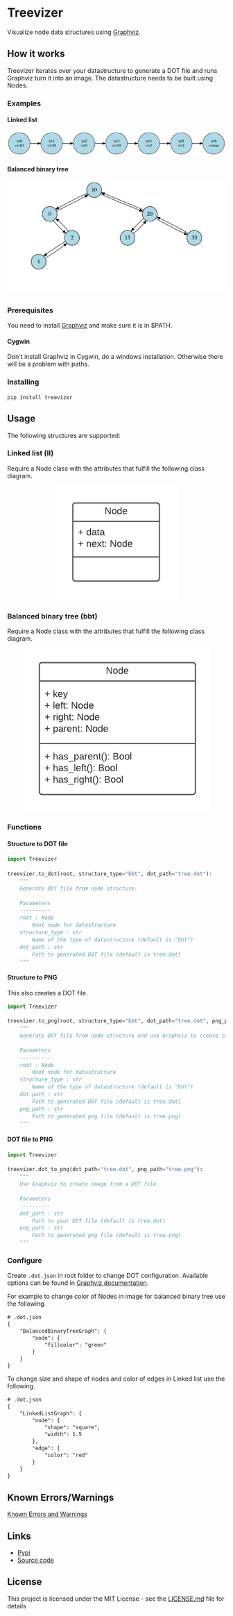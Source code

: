 # Treevizer

Visualize node data structures using [Graphviz](https://graphviz.org/).



## How it works

Treevizer iterates over your datastructure to generate a DOT file and runs Graphviz turn it into an image. The datastructure needs to be built using Nodes.

### Examples

#### Linked list

<p align="center">
  <img src="./img/ll.png" alt="Image of linked list">
</p>

#### Balanced binary tree

<p align="center">
  <img src="./img/bst.png" alt="Image of Balanced binary tree">
</p>

### Prerequisites

You need to install [Graphviz](https://graphviz.org/download/) and make sure it is in $PATH.

#### Cygwin

Don't install Graphviz in Cygwin, do a windows installation. Otherwise there will be a problem with paths.



### Installing

```
pip install treevizer
```



## Usage

The following structures are supported:

### Linked list (ll)

Require a Node class with the attributes that fulfill the following class diagram.

<p align="center">
  <img src="./img/ll_node_cls.png" alt="Class diagram of Node class for linked list.">
</p>



### Balanced binary tree (bbt)

Require a Node class with the attributes that fulfill the following class diagram.

<p align="center">
  <img src="./img/bst_node_cls.png" alt="Class diagram of Node class for Balance binary tree.">
</p>


### Functions

#### Structure to DOT file

```python
import Treevizer

treevizer.to_dot(root, structure_type="bbt", dot_path="tree.dot"):
    """
    Generate DOT file from node structure.

    Parameters
    ----------
    root : Node
        Root node for datastructure
    structure_type : str
        Name of the type of datastructure (default is "bbt")
    dot_path : str
        Path to generated DOT file (default is tree.dot)
    """
```



#### Structure to PNG

This also creates a DOT file.

```python
import Treevizer

treevizer.to_png(root, structure_type="bbt", dot_path="tree.dot", png_path="tree.png"):
    """
    Generate DOT file from node structure and use Graphviz to create image.

    Parameters
    ----------
    root : Node
        Root node for datastructure
    structure_type : str
        Name of the type of datastructure (default is "bbt")
    dot_path : str
        Path to generated DOT file (default is tree.dot)
    png_path : str
        Path to generated png file (default is tree.png)
    """
```



#### DOT file to PNG

```python
import Treevizer

treevizer.dot_to_png(dot_path="tree.dot", png_path="tree.png"):
    """
    Use Graphviz to create image from a DOT file.

    Parameters
    ----------
    dot_path : str
        Path to your DOT file (default is tree.dot)
    png_path : str
        Path to generated png file (default is tree.png)
    """
```


### Configure

Create `.dot.json` in root folder to change DOT configuration.  Available options can be found in [Graphviz documentation](https://graphviz.org/doc/info/attrs.html).

For example to change color of Nodes in image for balanced binary tree use the following.

```
# .dot.json
{
    "BalancedBinaryTreeGraph": {
        "node": {
            "fillcolor": "green"
        }
    }
}
```

To change size and shape of nodes and color of edges in Linked list use the following.

```
# .dot.json
{
    "LinkedListGraph": {
        "node": {
            "shape": "square",
            "width": 1.5
        },
        "edge": {
            "color": "red"
        }
    }
}
```

## Known Errors/Warnings

[Known Errors and Warnings](https://github.com/AndreasArne/treeviz/issues/1)



## Links

- [Pypi](https://pypi.org/project/treevizer/)
- [Source code](https://github.com/AndreasArne/treeviz)



## License

This project is licensed under the MIT License - see the [LICENSE.md](LICENSE.md) file for details
